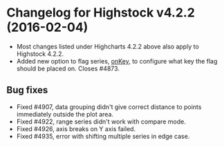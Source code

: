 # Changelog for Highstock v4.2.2 (2016-02-04)
        
- Most changes listed under Highcharts 4.2.2 above also apply to Highstock 4.2.2.
- Added new option to flag series, [onKey](https://api.highcharts.com/highstock#plotOptions.flags.onKey), to configure what key the flag should be placed on. Closes #4873.

## Bug fixes
- Fixed #4907, data grouping didn't give correct distance to points immediately outside the plot area.
- Fixed #4922, range series didn't work with compare mode.
- Fixed #4926, axis breaks on Y axis failed.
- Fixed #4935, error with shifting multiple series in edge case.